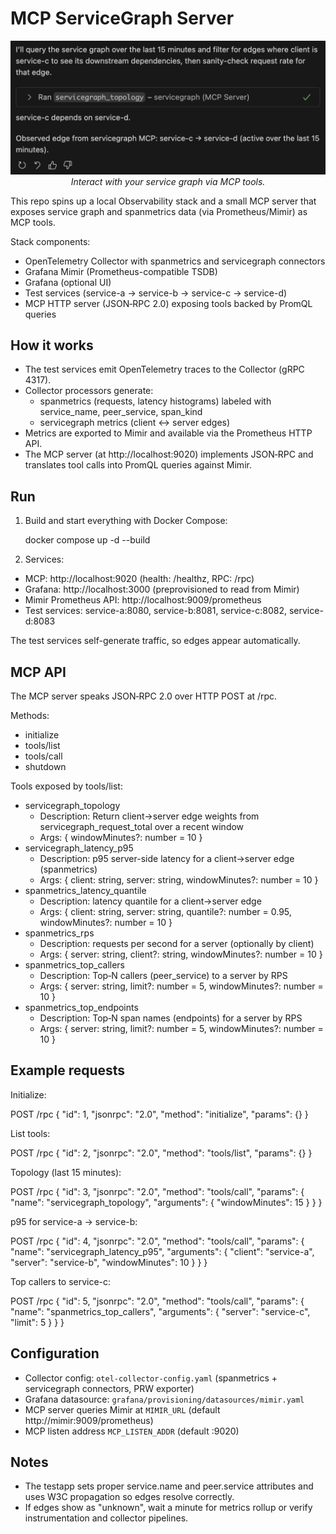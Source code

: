 # MCP ServiceGraph Server

<p align="center">
  <img src="./doc/copilot.png" alt="Copilot using MCP ServiceGraph" width="600" />
  <br/>
  <em>Interact with your service graph via MCP tools.</em>
 </p>

This repo spins up a local Observability stack and a small MCP server that exposes service graph and spanmetrics data (via Prometheus/Mimir) as MCP tools.

Stack components:
- OpenTelemetry Collector with spanmetrics and servicegraph connectors
- Grafana Mimir (Prometheus-compatible TSDB)
- Grafana (optional UI)
- Test services (service-a → service-b → service-c → service-d)
- MCP HTTP server (JSON‑RPC 2.0) exposing tools backed by PromQL queries

## How it works
- The test services emit OpenTelemetry traces to the Collector (gRPC 4317).
- Collector processors generate:
  - spanmetrics (requests, latency histograms) labeled with service_name, peer_service, span_kind
  - servicegraph metrics (client ↔ server edges)
- Metrics are exported to Mimir and available via the Prometheus HTTP API.
- The MCP server (at http://localhost:9020) implements JSON‑RPC and translates tool calls into PromQL queries against Mimir.

## Run
1) Build and start everything with Docker Compose:

   docker compose up -d --build

2) Services:
- MCP: http://localhost:9020 (health: /healthz, RPC: /rpc)
- Grafana: http://localhost:3000 (preprovisioned to read from Mimir)
- Mimir Prometheus API: http://localhost:9009/prometheus
- Test services: service-a:8080, service-b:8081, service-c:8082, service-d:8083

The test services self-generate traffic, so edges appear automatically.

## MCP API
The MCP server speaks JSON‑RPC 2.0 over HTTP POST at /rpc.

Methods:
- initialize
- tools/list
- tools/call
- shutdown

Tools exposed by tools/list:
- servicegraph_topology
  - Description: Return client→server edge weights from servicegraph_request_total over a recent window
  - Args: { windowMinutes?: number = 10 }
- servicegraph_latency_p95
  - Description: p95 server-side latency for a client→server edge (spanmetrics)
  - Args: { client: string, server: string, windowMinutes?: number = 10 }
- spanmetrics_latency_quantile
  - Description: latency quantile for a client→server edge
  - Args: { client: string, server: string, quantile?: number = 0.95, windowMinutes?: number = 10 }
- spanmetrics_rps
  - Description: requests per second for a server (optionally by client)
  - Args: { server: string, client?: string, windowMinutes?: number = 10 }
- spanmetrics_top_callers
  - Description: Top‑N callers (peer_service) to a server by RPS
  - Args: { server: string, limit?: number = 5, windowMinutes?: number = 10 }
- spanmetrics_top_endpoints
  - Description: Top‑N span names (endpoints) for a server by RPS
  - Args: { server: string, limit?: number = 5, windowMinutes?: number = 10 }

## Example requests
Initialize:

POST /rpc
{
  "id": 1,
  "jsonrpc": "2.0",
  "method": "initialize",
  "params": {}
}

List tools:

POST /rpc
{
  "id": 2,
  "jsonrpc": "2.0",
  "method": "tools/list",
  "params": {}
}

Topology (last 15 minutes):

POST /rpc
{
  "id": 3,
  "jsonrpc": "2.0",
  "method": "tools/call",
  "params": {
    "name": "servicegraph_topology",
    "arguments": { "windowMinutes": 15 }
  }
}

p95 for service-a → service-b:

POST /rpc
{
  "id": 4,
  "jsonrpc": "2.0",
  "method": "tools/call",
  "params": {
    "name": "servicegraph_latency_p95",
    "arguments": { "client": "service-a", "server": "service-b", "windowMinutes": 10 }
  }
}

Top callers to service-c:

POST /rpc
{
  "id": 5,
  "jsonrpc": "2.0",
  "method": "tools/call",
  "params": {
    "name": "spanmetrics_top_callers",
    "arguments": { "server": "service-c", "limit": 5 }
  }
}

## Configuration
- Collector config: `otel-collector-config.yaml` (spanmetrics + servicegraph connectors, PRW exporter)
- Grafana datasource: `grafana/provisioning/datasources/mimir.yaml`
- MCP server queries Mimir at `MIMIR_URL` (default http://mimir:9009/prometheus)
- MCP listen address `MCP_LISTEN_ADDR` (default :9020)

## Notes
- The testapp sets proper service.name and peer.service attributes and uses W3C propagation so edges resolve correctly.
- If edges show as "unknown", wait a minute for metrics rollup or verify instrumentation and collector pipelines.
